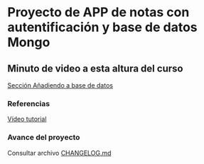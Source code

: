 # Proyecto de APP de notas con autentificación y base de datos Mongo

## Minuto de video a esta altura del curso
[Sección Añadiendo a base de datos](https://youtu.be/-bI0diefasA?t=4615)


### Referencias
[Vídeo tutorial](https://www.youtube.com/watch?v=-bI0diefasA)

### Avance del proyecto
Consultar archivo [CHANGELOG.md](CHANGELOG.md)